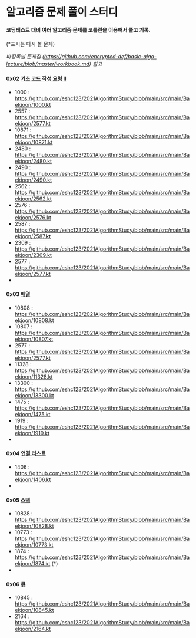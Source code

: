 # 알고리즘 문제 풀이 스터디

#### 코딩테스트 대비 여러 알고리즘 문제를 코틀린을 이용해서 풀고 기록.

(*표시는 다시 볼 문제)



*바킹독님 문제집 (https://github.com/encrypted-def/basic-algo-lecture/blob/master/workbook.md) 참고*

#### 0x02 [기초 코드 작성 요령 II](https://www.acmicpc.net/workbook/view/7306)

- 1000 : https://github.com/eshc123/2021AlgorithmStudy/blob/main/src/main/Baekjoon/1000.kt
- 2557 : https://github.com/eshc123/2021AlgorithmStudy/blob/main/src/main/Baekjoon/2577.kt
- 10871 : https://github.com/eshc123/2021AlgorithmStudy/blob/main/src/main/Baekjoon/10871.kt
- 2480 : https://github.com/eshc123/2021AlgorithmStudy/blob/main/src/main/Baekjoon/2480.kt
- 2490 : https://github.com/eshc123/2021AlgorithmStudy/blob/main/src/main/Baekjoon/2490.kt
- 2562 : https://github.com/eshc123/2021AlgorithmStudy/blob/main/src/main/Baekjoon/2562.kt
- 2576 : https://github.com/eshc123/2021AlgorithmStudy/blob/main/src/main/Baekjoon/2576.kt
- 2587 : https://github.com/eshc123/2021AlgorithmStudy/blob/main/src/main/Baekjoon/2587.kt
- 2309 : https://github.com/eshc123/2021AlgorithmStudy/blob/main/src/main/Baekjoon/2309.kt
- 2577 : https://github.com/eshc123/2021AlgorithmStudy/blob/main/src/main/Baekjoon/2577.kt
- 

#### 0x03 [배열](https://www.acmicpc.net/workbook/view/7307)

- 10808 : https://github.com/eshc123/2021AlgorithmStudy/blob/main/src/main/Baekjoon/10808.kt
- 10807 : https://github.com/eshc123/2021AlgorithmStudy/blob/main/src/main/Baekjoon/10807.kt
- 2577 : https://github.com/eshc123/2021AlgorithmStudy/blob/main/src/main/Baekjoon/2577.kt
- 11328 : https://github.com/eshc123/2021AlgorithmStudy/blob/main/src/main/Baekjoon/11328.kt
- 13300 : https://github.com/eshc123/2021AlgorithmStudy/blob/main/src/main/Baekjoon/13300.kt
- 1475 : https://github.com/eshc123/2021AlgorithmStudy/blob/main/src/main/Baekjoon/1475.kt
- 1919 : https://github.com/eshc123/2021AlgorithmStudy/blob/main/src/main/Baekjoon/1919.kt
- 

#### 0x04 [연결 리스트](https://www.acmicpc.net/workbook/view/7308)

- 1406 : https://github.com/eshc123/2021AlgorithmStudy/blob/main/src/main/Baekjoon/1406.kt
- 

#### 0x05 [스택](https://www.acmicpc.net/workbook/view/7309)

- 10828 : https://github.com/eshc123/2021AlgorithmStudy/blob/main/src/main/Baekjoon/10828.kt
- 10773 : https://github.com/eshc123/2021AlgorithmStudy/blob/main/src/main/Baekjoon/10773.kt
- 1874 : https://github.com/eshc123/2021AlgorithmStudy/blob/main/src/main/Baekjoon/1874.kt (*)
- 

#### 0x06 [큐](https://www.acmicpc.net/workbook/view/7310)

- 10845 : https://github.com/eshc123/2021AlgorithmStudy/blob/main/src/main/Baekjoon/10845.kt
- 2164 : https://github.com/eshc123/2021AlgorithmStudy/blob/main/src/main/Baekjoon/2164.kt